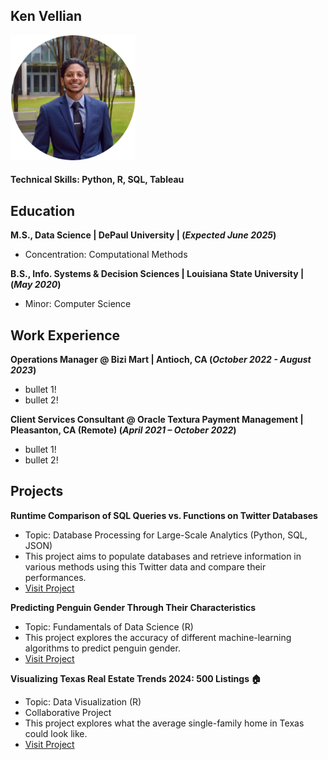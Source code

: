 ## Ken Vellian

<img src="assets/img/headshot_circle_cropped.png" alt="Data Science Portfolio - Ken Vellian" width="200" height="200">

#### Technical Skills: Python, R, SQL, Tableau

## Education

**M.S., Data Science | DePaul University | (_Expected June 2025_)**
- Concentration: Computational Methods

**B.S., Info. Systems & Decision Sciences | Louisiana State University | (_May 2020_)**
- Minor: Computer Science


## Work Experience
**Operations Manager @ Bizi Mart | Antioch, CA (_October 2022 - August 2023_)**
- bullet 1!
- bullet 2!


**Client Services Consultant @ Oracle Textura Payment Management | Pleasanton, CA (Remote) (_April 2021 – October 2022_)**
- bullet 1!
- bullet 2!

## Projects
**Runtime Comparison of SQL Queries vs. Functions on Twitter Databases**
- Topic: Database Processing for Large-Scale Analytics (Python, SQL, JSON)
- This project aims to populate databases and retrieve information in various methods using this Twitter data and compare their performances.
- [Visit Project](https://kvellian.github.io/sql_vs_functions/)

**Predicting Penguin Gender Through Their Characteristics**
- Topic: Fundamentals of Data Science (R)
- This project explores the accuracy of different machine-learning algorithms to predict penguin gender.
- [Visit Project](https://kvellian.github.io/ds_fundamentals/)
  

**Visualizing Texas Real Estate Trends 2024: 500 Listings 🏠**
- Topic: Data Visualization (R)
- Collaborative Project
- This project explores what the average single-family home in Texas could look like.
- [Visit Project](https://kvellian.github.io/data_viz/)
